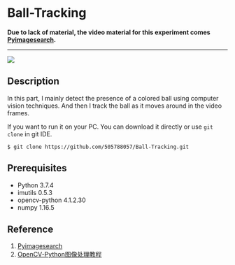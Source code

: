 Ball-Tracking
=============
**Due to lack of material, the video material for this experiment comes [Pyimagesearch](https://www.pyimagesearch.com/).**
_____

![](https://github.com/505788057/Ball-Tracking/blob/master/MD_img/one.png)

Description
----------
In this part, I mainly detect the presence of a colored ball using computer vision techniques. 
And then I track the ball as it moves around in the video frames.

If you want to run it on your PC. You can download it directly or use 
`git clone` in git IDE. 
```
$ git clone https://github.com/505788057/Ball-Tracking.git
```
Prerequisites
-------------
- Python            3.7.4
- imutils           0.5.3
- opencv-python     4.1.2.30
- numpy             1.16.5

Reference
---------
1. [Pyimagesearch](https://www.pyimagesearch.com/)
2. [OpenCV-Python图像处理教程](https://github.com/ex2tron/OpenCV-Python-Tutorial)
